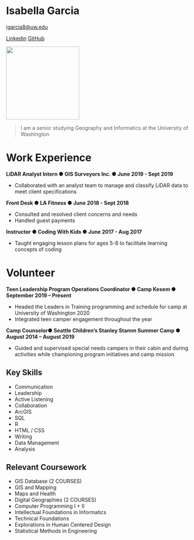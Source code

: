 # Isabella Garcia

igarcia8@uw.edu

[Linkedin](https://www.linkedin.com/in/isabella-garcia-123744132/)
[GitHub](https://www.github.com)

<img src="profilepic.jpg" width="200">

>I am a senior studying Geography and Informatics at the University of Washington


# Work Experience
**LiDAR Analyst Intern ● GIS Surveyors Inc. ● June 2019 - Sept 2019**
* Collaborated with an analyst team to manage and classify LiDAR data to meet client specifications

**Front Desk ● LA Fitness ● June 2018 - Sept 2018**
* Consulted and resolved client concerns and needs
* Handled guest payments

**Instructor ● Coding With Kids ● June 2017 - Aug 2017**
* Taught engaging lesson plans for ages 5-8 to facilitate learning concepts of coding

# Volunteer
**Teen Leadership Program Operations Coordinator ● Camp Kesem ● September 2019 – Present**
* Headed the Leaders in Training programming and schedule for camp at University of Washington 2020
* Integrated teen camper engagement throughout the year

**Camp Counselor● Seattle Children’s Stanley Stamm Summer Camp ● August 2014 – August 2019**
* Guided and supervised special needs campers in their cabin and during activities while championing program initiatives and camp mission


## Key Skills
* Communication
* Leadership
* Active Listening
* Collaboration
* ArcGIS
* SQL
* R
* HTML / CSS
* Writing
* Data Management
* Analysis

## Relevant Coursework
* GIS Database (2 COURSES)
* GIS and Mapping
* Maps and Health
* Digital Geographies (2 COURSES)
* Computer Programming I + II
* Intellectual Foundations in Informatics
* Technical Foundations
* Explorations in Human Centered Design
* Statistical Methods in Engineering
